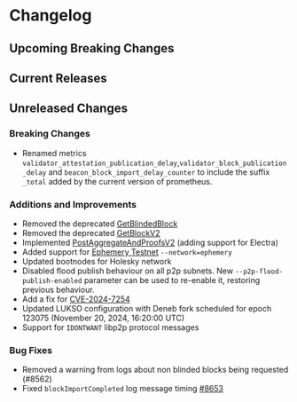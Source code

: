 # Changelog

## Upcoming Breaking Changes

## Current Releases

## Unreleased Changes

### Breaking Changes
- Renamed metrics `validator_attestation_publication_delay`,`validator_block_publication_delay` and `beacon_block_import_delay_counter` to include the suffix `_total` added by the current version of prometheus.

### Additions and Improvements
- Removed the deprecated [GetBlindedBlock](https://ethereum.github.io/beacon-APIs/#/ValidatorRequiredApi/produceBlindedBlock)
- Removed the deprecated [GetBlockV2](https://ethereum.github.io/beacon-APIs/?urls.primaryName=dev#/Validator/produceBlockV2)
- Implemented [PostAggregateAndProofsV2](https://ethereum.github.io/beacon-APIs/?urls.primaryName=dev#/Validator/publishAggregateAndProofsV2) (adding support for Electra)
- Added support for [Ephemery Testnet](https://github.com/ephemery.dev) `--network=ephemery`
- Updated bootnodes for Holesky network
- Disabled flood publish behaviour on all p2p subnets. New `--p2p-flood-publish-enabled` parameter can be used to re-enable it, restoring previous behaviour.
- Add a fix for [CVE-2024-7254](https://avd.aquasec.com/nvd/2024/cve-2024-7254/)
- Updated LUKSO configuration with Deneb fork scheduled for epoch 123075 (November 20, 2024, 16:20:00 UTC)
- Support for `IDONTWANT` libp2p protocol messages

### Bug Fixes
 - Removed a warning from logs about non blinded blocks being requested (#8562)
 - Fixed `blockImportCompleted` log message timing [#8653](https://github.com/Consensys/teku/pull/8653)
